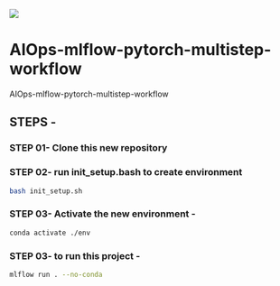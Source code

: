 ![](https://socialify.git.ci/c17hawke/AIOps-mlflow-pytorch-multistep-workflow/image?description=1&font=Inter&forks=1&issues=1&language=1&name=1&owner=1&pattern=Circuit%20Board&pulls=1&stargazers=1&theme=Dark)


# AIOps-mlflow-pytorch-multistep-workflow
AIOps-mlflow-pytorch-multistep-workflow

## STEPS -

### STEP 01- Clone this new repository

### STEP 02- run init_setup.bash to create environment
```bash 
bash init_setup.sh
```

### STEP 03- Activate the new environment - 
```bash
conda activate ./env
```

### STEP 03- to run this project -
```bash
mlflow run . --no-conda
```